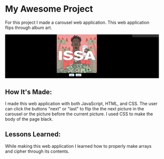 # My Awesome Project
For this project I made a carousel web application. This web application flips through album art.



![alt text](carol.png)

## How It's Made:

I made this web application with both JavaScript, HTML, and CSS. The user can click the buttons "next" or "last" to flip the the next picture in the carousel or the picture before the current picture. I used CSS to make the body of the page black.


## Lessons Learned:

While making this web application I learned how to properly make arrays and cipher through its contents.
